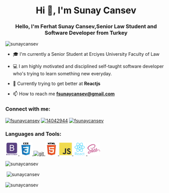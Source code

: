 <h1 align="center">Hi 👋, I'm Sunay Cansev</h1>
<!-- <h3 align="center">A passionate frontend developer from Turkey</h3> -->
<h3 align="center">Hello, I'm Ferhat Sunay Cansev,Senior Law Student and Software Developer from Turkey</h3>

<p align="left"> <img src="https://komarev.com/ghpvc/?username=sunaycansev&label=Profile%20views&color=0e75b6&style=flat" alt="sunaycansev" /> </p>

- 🎓 I'm currently a Senior Student at Erciyes University Faculty of Law

- 💻 I am highly motivated and disciplined self-taught software developer who's trying to learn something new everyday.

- 🌱 Currently trying to get better at  **Reactjs**

- 📫 How to reach me **fsunaycansev@gmail.com**

<h3 align="left">Connect with me:</h3>
<p align="left">
<a href="https://linkedin.com/in/fsunaycansev" target="blank"><img align="center" src="https://raw.githubusercontent.com/rahuldkjain/github-profile-readme-generator/master/src/images/icons/Social/linked-in-alt.svg" alt="fsunaycansev" height="30" width="40" /></a>
<a href="https://stackoverflow.com/users/14042944" target="blank"><img align="center" src="https://raw.githubusercontent.com/rahuldkjain/github-profile-readme-generator/master/src/images/icons/Social/stack-overflow.svg" alt="14042944" height="30" width="40" /></a>
<a href="https://www.hackerrank.com/fsunaycansev" target="blank"><img align="center" src="https://raw.githubusercontent.com/rahuldkjain/github-profile-readme-generator/master/src/images/icons/Social/hackerrank.svg" alt="fsunaycansev" height="30" width="40" /></a>
</p>

<h3 align="left">Languages and Tools:</h3>
<p align="left"> <a href="https://getbootstrap.com" target="_blank"> <img src="https://raw.githubusercontent.com/devicons/devicon/master/icons/bootstrap/bootstrap-plain-wordmark.svg" alt="bootstrap" width="40" height="40"/> </a> <a href="https://www.w3schools.com/css/" target="_blank"> <img src="https://raw.githubusercontent.com/devicons/devicon/master/icons/css3/css3-original-wordmark.svg" alt="css3" width="40" height="40"/> </a> <a href="https://git-scm.com/" target="_blank"> <img src="https://www.vectorlogo.zone/logos/git-scm/git-scm-icon.svg" alt="git" width="40" height="40"/> </a> <a href="https://www.w3.org/html/" target="_blank"> <img src="https://raw.githubusercontent.com/devicons/devicon/master/icons/html5/html5-original-wordmark.svg" alt="html5" width="40" height="40"/> </a> <a href="https://developer.mozilla.org/en-US/docs/Web/JavaScript" target="_blank"> <img src="https://raw.githubusercontent.com/devicons/devicon/master/icons/javascript/javascript-original.svg" alt="javascript" width="40" height="40"/> </a> <a href="https://reactjs.org/" target="_blank"> <img src="https://raw.githubusercontent.com/devicons/devicon/master/icons/react/react-original-wordmark.svg" alt="react" width="40" height="40"/> </a> <a href="https://sass-lang.com" target="_blank"> <img src="https://raw.githubusercontent.com/devicons/devicon/master/icons/sass/sass-original.svg" alt="sass" width="40" height="40"/> </a> </p>

<p><img align="center"  src="https://github-readme-stats.vercel.app/api/top-langs?username=sunaycansev&show_icons=true&locale=en&layout=compact" alt="sunaycansev" /></p>

<p>&nbsp;<img align="center" src="https://github-readme-stats.vercel.app/api?username=sunaycansev&show_icons=true&locale=en" alt="sunaycansev" /></p>

<p><img align="center" src="https://github-readme-streak-stats.herokuapp.com/?user=sunaycansev&" alt="sunaycansev" /></p>
